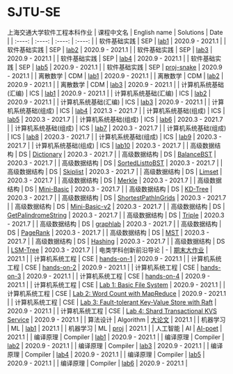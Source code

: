 # SJTU-SE
上海交通大学软件工程本科作业
| 课程中文名 | English name | Solutions | Date |
| :----: | :----: | :----: | :----: |
| 软件基础实践 | SEP | [lab1](https://github.com/WilliamX1/SJTU-SE/tree/main/SEP/lab1) | 2020.9 - 2021.1 |
| 软件基础实践 | SEP | [lab2](https://github.com/WilliamX1/SJTU-SE/tree/main/SEP/lab2) | 2020.9 - 2021.1 |
| 软件基础实践 | SEP | [lab3](https://github.com/WilliamX1/SJTU-SE/tree/main/SEP/lab3) | 2020.9 - 2021.1 |
| 软件基础实践 | SEP | [lab4](https://github.com/WilliamX1/SJTU-SE/tree/main/SEP/lab4) | 2020.9 - 2021.1 |
| 软件基础实践 | SEP | [lab5](https://github.com/WilliamX1/SJTU-SE/tree/main/SEP/lab5) | 2020.9 - 2021.1 |
| 软件基础实践 | SEP | [proj-snake](https://github.com/WilliamX1/SJTU-SE/tree/main/SEP/project-snake) | 2020.9 - 2021.1 |
| 离散数学 | CDM | [lab1](https://github.com/WilliamX1/SJTU-SE/tree/main/CDM/lab1) | 2020.9 - 2021.1 |
| 离散数学 | CDM | [lab2](https://github.com/WilliamX1/SJTU-SE/tree/main/CDM/lab2) | 2020.9 - 2021.1 |
| 离散数学 | CDM | [lab3](https://github.com/WilliamX1/SJTU-SE/tree/main/CDM/lab3) | 2020.9 - 2021.1 |
| 计算机系统基础(汇编) | ICS | [lab1](https://github.com/WilliamX1/SJTU-SE/tree/main/ICS/lab1) | 2020.9 - 2021.1 |
| 计算机系统基础(汇编) | ICS | [lab2](https://github.com/WilliamX1/SJTU-SE/tree/main/ICS/lab2) | 2020.9 - 2021.1 |
| 计算机系统基础(汇编) | ICS | [lab3](https://github.com/WilliamX1/SJTU-SE/tree/main/ICS/lab3) | 2020.9 - 2021.1 |
| 计算机系统基础(组成) | ICS | [lab4](https://github.com/WilliamX1/SJTU-SE/tree/main/ICS/lab4) | 2021.3 - 2021.7 |
| 计算机系统基础(组成) | ICS | [lab5](https://github.com/WilliamX1/SJTU-SE/tree/main/ICS/lab4) | 2020.3 - 2021.7 |
| 计算机系统基础(组成) | ICS | [lab6](https://github.com/WilliamX1/SJTU-SE/tree/main/ICS/lab6) | 2020.3 - 2021.7 |
| 计算机系统基础(组成) | ICS | [lab7](https://github.com/WilliamX1/SJTU-SE/tree/main/ICS/lab7) | 2020.3 - 2021.7 |
| 计算机系统基础(组成) | ICS | [lab8](https://github.com/WilliamX1/SJTU-SE/tree/main/ICS/lab8) | 2020.3 - 2021.7 |
| 计算机系统基础(组成) | ICS | [lab9](https://github.com/WilliamX1/SJTU-SE/tree/main/ICS/lab9) | 2020.3 - 2021.7 |
| 计算机系统基础(组成) | ICS | [lab10](https://github.com/WilliamX1/SJTU-SE/tree/main/ICS/lab10) | 2020.3 - 2021.7 |
| 高级数据结构 | DS | [Dictionary](https://github.com/WilliamX1/SJTU-SE/blob/main/DS/Dictionary.cpp) | 2020.3 - 2021.7 |
| 高级数据结构 | DS | [BalanceBST](https://github.com/WilliamX1/SJTU-SE/blob/main/DS/BalanceBST.cpp) | 2020.3 - 2021.7 |
| 高级数据结构 | DS | [SortedListtoBST](https://github.com/WilliamX1/SJTU-SE/blob/main/DS/SortedListtoBST.cpp) | 2020.3 - 2021.7 |
| 高级数据结构 | DS | [Skiplist](https://github.com/WilliamX1/SJTU-SE/blob/main/DS/Skiplist.cpp) | 2020.3 - 2021.7 |
| 高级数据结构 | DS | [Limset](https://github.com/WilliamX1/SJTU-SE/blob/main/DS/Limset.cpp) | 2020.3 - 2021.7 |
| 高级数据结构 | DS | [Merkle](https://github.com/WilliamX1/SJTU-SE/blob/main/DS/Merkle.cpp) | 2020.3 - 2021.7 |
| 高级数据结构 | DS | [Mini-Basic](https://github.com/WilliamX1/SJTU-SE/tree/main/DS/Mini-Basic) | 2020.3 - 2021.7 |
| 高级数据结构 | DS | [KD-Tree](https://github.com/WilliamX1/SJTU-SE/tree/main/DS/KD-Tree.py) | 2020.3 - 2021.7 |
| 高级数据结构 | DS | [ShortestPathInGrids](https://github.com/WilliamX1/SJTU-SE/tree/main/DS/ShortestPathInGrids.cpp) | 2020.3 - 2021.7 |
| 高级数据结构 | DS | [Mini-Basic-v2](https://github.com/WilliamX1/SJTU-SE/tree/main/DS/Mini-Basic-v2) | 2020.3 - 2021.7 |
| 高级数据结构 | DS | [GetPalindromeString](https://github.com/WilliamX1/SJTU-SE/tree/main/DS/GetPalindromeString.cpp) | 2020.3 - 2021.7 |
| 高级数据结构 | DS | [Triple](https://github.com/WilliamX1/SJTU-SE/tree/main/DS/Triple.cpp) | 2020.3 - 2021.7 |
| 高级数据结构 | DS | [graphlab](https://github.com/WilliamX1/SJTU-SE/tree/main/DS/graphlab.cpp) | 2020.3 - 2021.7 |
| 高级数据结构 | DS | [PageRank](https://github.com/WilliamX1/SJTU-SE/tree/main/DS/PageRank.cpp) | 2020.3 - 2021.7 |
| 高级数据结构 | DS | [MST](https://github.com/WilliamX1/SJTU-SE/tree/main/DS/MST.cpp) | 2020.3 - 2021.7 |
| 高级数据结构 | DS | [Hashing](https://github.com/WilliamX1/SJTU-SE/tree/main/DS/Hashing.cpp) | 2020.3 - 2021.7 |
| 高级数据结构 | DS | [LSM-Tree](https://github.com/WilliamX1/SJTU-SE/tree/main/DS/LSM_Tree) | 2020.3 - 2021.7 |
| 电类学科创新前沿导论 | - | [期末大作业](https://github.com/WilliamX1/SJTU-SE/tree/main/电类学科创新前沿导论/README.md) | 2021.1 |
| 计算机系统工程 | CSE | [hands-on-1](https://github.com/WilliamX1/SJTU-SE/tree/main/CSE/cse-hands-on/hands-on-1/README.md) | 2020.9 - 2021.1 |
| 计算机系统工程 | CSE | [hands-on-2](https://github.com/WilliamX1/SJTU-SE/tree/main/CSE/cse-hands-on/hands-on-2/README.md) | 2020.9 - 2021.1 |
| 计算机系统工程 | CSE | [hands-on-3](https://github.com/WilliamX1/SJTU-SE/tree/main/CSE/cse-hands-on/hands-on-3/README.md) | 2020.9 - 2021.1 |
| 计算机系统工程 | CSE | [hands-on-4](https://github.com/WilliamX1/SJTU-SE/tree/main/CSE/cse-hands-on/hands-on-4/README.md) | 2020.9 - 2021.1 |
| 计算机系统工程 | CSE | [Lab 1: Basic File System](https://github.com/WilliamX1/cse-2021) | 2020.9 - 2021.1 |
| 计算机系统工程 | CSE | [Lab 2: Word Count with MapReduce](https://github.com/WilliamX1/cse-2021) | 2020.9 - 2021.1 |
| 计算机系统工程 | CSE | [Lab 3: Fault-tolerant Key-Value Store with Raft](https://github.com/WilliamX1/cse-2021) | 2020.9 - 2021.1 |
| 计算机系统工程 | CSE | [Lab 4: Shard Transactional KVS Service](https://github.com/WilliamX1/cse-2021) | 2020.9 - 2021.1 |
| 算法设计 | Algorithm | [大论文](https://github.com/WilliamX1/SJTU-SE/tree/main/Algorithm/Symmetric_Encryption.pdf) | 2021.1 |
| 机器学习 | ML | [lab1](https://github.com/WilliamX1/machine-learning/tree/main/hw/lab1) | 2021.1 |
| 机器学习 | ML | [proj](https://github.com/WilliamX1/machine-learning/tree/main/hw/proj) | 2021.1 |
| 人工智能 | AI | [AI-poet](https://github.com/WilliamX1/AI-poet) | 2021.1 |
| 编译原理 | Compiler | [lab1](https://github.com/WilliamX1/tiger-compiler) | 2020.9 - 2021.1 |
| 编译原理 | Compiler | [lab2](https://github.com/WilliamX1/tiger-compiler) | 2020.9 - 2021.1 |
| 编译原理 | Compiler | [lab3](https://github.com/WilliamX1/tiger-compiler) | 2020.9 - 2021.1 |
| 编译原理 | Compiler | [lab4](https://github.com/WilliamX1/tiger-compiler) | 2020.9 - 2021.1 |
| 编译原理 | Compiler | [lab5](https://github.com/WilliamX1/tiger-compiler) | 2020.9 - 2021.1 |
| 编译原理 | Compiler | [lab6](https://github.com/WilliamX1/tiger-compiler) | 2020.9 - 2021.1 |